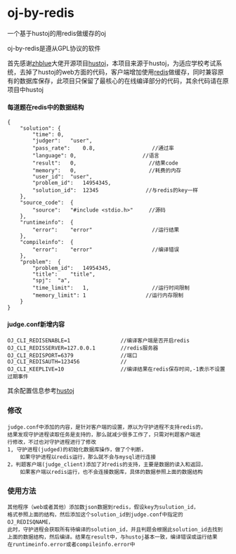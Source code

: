 # oj-by-redis
一个基于hustoj的用redis做缓存的oj

oj-by-redis是遵从GPL协议的软件

首先感谢<a href="https://github.com/zhblue">zhblue</a>大佬开源项目<a href="https://github.com/zhblue/hustoj">hustoj</a>，本项目来源于hustoj，为适应学校考试系统，去掉了hustoj的web方面的代码，客户端增加使用<a href="https://github.com/antirez/redis">redis</a>做缓存，同时兼容原有的数据库保存，此项目只保留了最核心的在线编译部分的代码，其余代码请在原项目中hustoj

#### 每道题在redis中的数据结构
    {
    	"solution":	{
    		"time":	0,
    		"judger":	"user",
    		"pass_rate":	0.8,                  //通过率
    		"language":	0,                     //语言
    		"result":	0,                       //结果code
    		"memory":	0,                       //耗费的内存
    		"user_id":	"user",                  
    		"problem_id":	14954345,           
    		"solution_id":	12345               //与redis的key一样
    	},
    	"source_code":	{
    		"source":	"#include <stdio.h>"     //源码
    	},
    	"runtimeinfo":	{
    		"error":	"error"                   //运行结果
    	},
    	"compileinfo":	{
    		"error":	"error"                   //编译错误
    	},
    	"problem":	{
    		"problem_id":	14954345,
    		"title":	"title",
    		"spj":	"a",
    		"time_limit":	1,                    //运行时间限制
    		"memory_limit":	1                   //运行内存限制
    	}
    }


#### judge.conf新增内容
    OJ_CLI_REDISENABLE=1                //编译客户端是否开启redis
    OJ_CLI_REDISSERVER=127.0.0.1        //redis服务器
    OJ_CLI_REDISPORT=6379               //端口
    OJ_CLI_REDISAUTH=123456             //
    OJ_CLI_KEEPLIVE=10                  //编译结果在redis保存时间,-1表示不设置过期事件
<p>其余配置信息参考<a href="https://github.com/zhblue/hustoj">hustoj</a></p>



### 修改
    judge.conf中添加的内容，是针对客户端的设置，原以为守护进程不支持redis的，
    结果发现守护进程读取任务是支持的，那么就减少很多工作了，只需对判题客户端进
    行修改，不过也对守护进程进行了修改
    1, 守护进程(judged)的初始化数据库操作，做了个判断，
        如果守护进程以redis运行，那么就不会与mysql进行连接
    2，判题客户端(judge_client)添加了对redis的支持，主要是数据的读入和返回，
        如果客户端以redis运行，也不会连接数据库，具体的数据参照上面的数据结构

### 使用方法
    其他程序（web或者其他）添加数json数据到redis，假设key为sulution_id，
    格式参照上面的结构，然后添加这个solution_id到judge.conf中指定的OJ_REDISQNAME，
    此时，守护进程会获取所有待编译的solution_id，并且判题会根据此solution_id去找到
    上面的数据结构，然后编译。结果在result中，与hustoj基本一致，编译错误或运行结果
    在runtimeinfo.error或者compileinfo.error中
